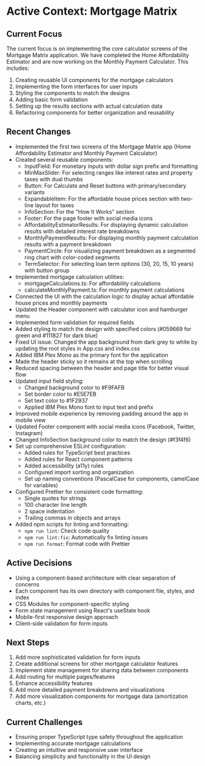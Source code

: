 # Active Context: Mortgage Matrix

## Current Focus

The current focus is on implementing the core calculator screens of the Mortgage Matrix application. We have completed the Home Affordability Estimator and are now working on the Monthly Payment Calculator. This includes:

1. Creating reusable UI components for the mortgage calculators
2. Implementing the form interfaces for user inputs
3. Styling the components to match the designs
4. Adding basic form validation
5. Setting up the results sections with actual calculation data
6. Refactoring components for better organization and reusability

## Recent Changes

- Implemented the first two screens of the Mortgage Matrix app (Home Affordability Estimator and Monthly Payment Calculator)
- Created several reusable components:
  - InputField: For monetary inputs with dollar sign prefix and formatting
  - MinMaxSlider: For selecting ranges like interest rates and property taxes with dual thumbs
  - Button: For Calculate and Reset buttons with primary/secondary variants
  - ExpandableItem: For the affordable house prices section with two-line layout for taxes
  - InfoSection: For the "How It Works" section
  - Footer: For the page footer with social media icons
  - AffordabilityEstimatorResults: For displaying dynamic calculation results with detailed interest rate breakdowns
  - MonthlyPaymentResults: For displaying monthly payment calculation results with a payment breakdown
  - PaymentCircle: For visualizing payment breakdown as a segmented ring chart with color-coded segments
  - TermSelector: For selecting loan term options (30, 20, 15, 10 years) with button group
- Implemented mortgage calculation utilities:
  - mortgageCalculations.ts: For affordability calculations
  - calculateMonthlyPayment.ts: For monthly payment calculations
- Connected the UI with the calculation logic to display actual affordable house prices and monthly payments
- Updated the Header component with calculator icon and hamburger menu
- Implemented form validation for required fields
- Added styling to match the design with specified colors (#059669 for green and #111827 for dark blue)
- Fixed UI issue: Changed the app background from dark grey to white by updating the root styles in App.css and index.css
- Added IBM Plex Mono as the primary font for the application
- Made the header sticky so it remains at the top when scrolling
- Reduced spacing between the header and page title for better visual flow
- Updated input field styling:
  - Changed background color to #F9FAFB
  - Set border color to #E5E7EB
  - Set text color to #1F2937
  - Applied IBM Plex Mono font to input text and prefix
- Improved mobile experience by removing padding around the app in mobile view
- Updated Footer component with social media icons (Facebook, Twitter, Instagram)
- Changed InfoSection background color to match the design (#f3f4f6)
- Set up comprehensive ESLint configuration:
  - Added rules for TypeScript best practices
  - Added rules for React component patterns
  - Added accessibility (a11y) rules
  - Configured import sorting and organization
  - Set up naming conventions (PascalCase for components, camelCase for variables)
- Configured Prettier for consistent code formatting:
  - Single quotes for strings
  - 100 character line length
  - 2 space indentation
  - Trailing commas in objects and arrays
- Added npm scripts for linting and formatting:
  - `npm run lint`: Check code quality
  - `npm run lint:fix`: Automatically fix linting issues
  - `npm run format`: Format code with Prettier

## Active Decisions

- Using a component-based architecture with clear separation of concerns
- Each component has its own directory with component file, styles, and index
- CSS Modules for component-specific styling
- Form state management using React's useState hook
- Mobile-first responsive design approach
- Client-side validation for form inputs

## Next Steps

1. Add more sophisticated validation for form inputs
2. Create additional screens for other mortgage calculator features
3. Implement state management for sharing data between components
4. Add routing for multiple pages/features
5. Enhance accessibility features
6. Add more detailed payment breakdowns and visualizations
7. Add more visualization components for mortgage data (amortization charts, etc.)

## Current Challenges

- Ensuring proper TypeScript type safety throughout the application
- Implementing accurate mortgage calculations
- Creating an intuitive and responsive user interface
- Balancing simplicity and functionality in the UI design
